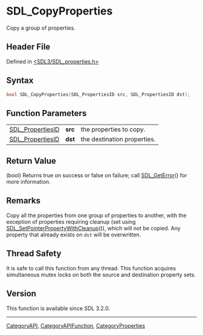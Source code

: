 # SDL_CopyProperties

Copy a group of properties.

## Header File

Defined in [<SDL3/SDL_properties.h>](https://github.com/libsdl-org/SDL/blob/main/include/SDL3/SDL_properties.h)

## Syntax

```c
bool SDL_CopyProperties(SDL_PropertiesID src, SDL_PropertiesID dst);
```

## Function Parameters

|                                      |         |                             |
| ------------------------------------ | ------- | --------------------------- |
| [SDL_PropertiesID](SDL_PropertiesID) | **src** | the properties to copy.     |
| [SDL_PropertiesID](SDL_PropertiesID) | **dst** | the destination properties. |

## Return Value

(bool) Returns true on success or false on failure; call
[SDL_GetError](SDL_GetError)() for more information.

## Remarks

Copy all the properties from one group of properties to another, with the
exception of properties requiring cleanup (set using
[SDL_SetPointerPropertyWithCleanup](SDL_SetPointerPropertyWithCleanup)()),
which will not be copied. Any property that already exists on `dst` will be
overwritten.

## Thread Safety

It is safe to call this function from any thread.  This function acquires
simultaneous mutex locks on both the source and destination property sets.

## Version

This function is available since SDL 3.2.0.

----
[CategoryAPI](CategoryAPI), [CategoryAPIFunction](CategoryAPIFunction), [CategoryProperties](CategoryProperties)

